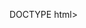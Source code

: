 DOCTYPE html>
<html>
    <head>
        <title>Dialog Alert</title>
    </head>
    <body>
    <script>
        alert("Hy reva");
        alert("selamat ulang tahun ya ");
        alert("panjang umur");
        alert("sehat selalu");
        alert("semoga menjadi");
        alert("anak pintar");
        alert("ga gampang lupa");
        alert("kesayangan orang tua");
        alert("somoga cita citanya");
        alert("dapat di gapai dengan");
        alert("mudah")
        alert("ehh... satu lagi");
        alert("jangan lupa sholat");
        alert("dahhh... va")
        alert("maaf engga bis angasih apa apa")
        alert(" dahhh..va")
        alert("sekali lagi happy birthday reva")
        alert("jangan lupa traktiran ya va wkwkwk");
    </script>
    </body>
</html
